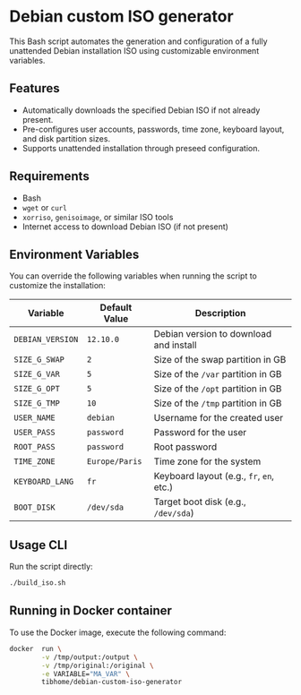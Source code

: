 # Debian custom ISO generator

This Bash script automates the generation and configuration of a fully unattended Debian installation ISO using customizable environment variables.

## Features

- Automatically downloads the specified Debian ISO if not already present.
- Pre-configures user accounts, passwords, time zone, keyboard layout, and disk partition sizes.
- Supports unattended installation through preseed configuration.

## Requirements

- Bash
- `wget` or `curl`
- `xorriso`, `genisoimage`, or similar ISO tools
- Internet access to download Debian ISO (if not present)

## Environment Variables

You can override the following variables when running the script to customize the installation:

| Variable        | Default Value     | Description                                |
|----------------|-------------------|--------------------------------------------|
| `DEBIAN_VERSION` | `12.10.0`         | Debian version to download and install     |
| `SIZE_G_SWAP`   | `2`               | Size of the swap partition in GB           |
| `SIZE_G_VAR`    | `5`               | Size of the `/var` partition in GB         |
| `SIZE_G_OPT`    | `5`               | Size of the `/opt` partition in GB         |
| `SIZE_G_TMP`    | `10`              | Size of the `/tmp` partition in GB         |
| `USER_NAME`     | `debian`          | Username for the created user              |
| `USER_PASS`     | `password`        | Password for the user                      |
| `ROOT_PASS`     | `password`        | Root password                               |
| `TIME_ZONE`     | `Europe/Paris`    | Time zone for the system                   |
| `KEYBOARD_LANG` | `fr`              | Keyboard layout (e.g., `fr`, `en`, etc.)   |
| `BOOT_DISK`     | `/dev/sda`        | Target boot disk (e.g., `/dev/sda`)        |

## Usage CLI

Run the script directly:

```bash
./build_iso.sh
```

## Running in Docker container

To use the Docker image, execute the following command:

```sh
docker  run \
        -v /tmp/output:/output \
        -v /tmp/original:/original \
        -e VARIABLE="MA_VAR" \
        tibhome/debian-custom-iso-generator
```